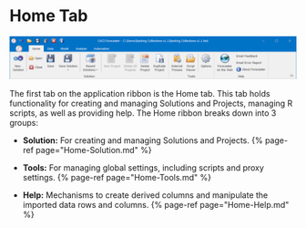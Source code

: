 # Home Tab

![Home Tab Ribbon](/user-guide/Getting-started/imgs/HomeTab.png)

The first tab on the application ribbon is the Home tab.  This tab holds  functionality for creating and managing Solutions and Projects, managing R scripts, as well as providing help. The Home ribbon breaks down into 3 groups:


- **Solution:** For creating and managing Solutions and Projects.
{% page-ref page="Home-Solution.md" %}


- **Tools:** For managing global settings, including scripts and proxy settings.
{% page-ref page="Home-Tools.md" %}

- **Help:** Mechanisms to create derived columns and manipulate the imported data rows and columns.
{% page-ref page="Home-Help.md" %}